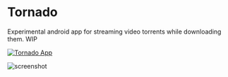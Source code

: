 # Tornado
 Experimental android app for streaming video torrents while downloading them. WIP

 [![Tornado App](https://img.shields.io/badge/Download-APK-red.svg?style=for-the-badge&logo=android)](https://github.com/mattgdot/Tornado/releases/latest)

 ![screenshot](https://media.discordapp.net/attachments/874296198775853117/1188464878013386772/Screenshot_20231224-1454002.png?ex=659a9f2b&is=65882a2b&hm=b17e262baa2d600056a44cc392edfdcd6eb3c2dd1611e64af74908d5e7f91823&)
